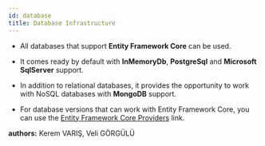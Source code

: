 ```yaml
---
id: database
title: Database Infrastructure
---
```


-   All databases that support **Entity Framework Core** can be used.

-   It comes ready by default with **InMemoryDb**, **PostgreSql** and **Microsoft SqlServer** support.

-   In addition to relational databases, it provides the opportunity to work with NoSQL databases with **MongoDB** support.

-   For database versions that can work with Entity Framework Core, you can use the [Entity Framework Core Providers](https://docs.microsoft.com/en-us/ef/core/providers/?tabs=dotnet-core-cli) link.

**authors:** Kerem VARIŞ, Veli GÖRGÜLÜ